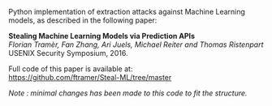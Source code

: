 Python implementation of extraction attacks against Machine Learning models, as described in the following paper:


**Stealing Machine Learning Models via Prediction APIs**  
*Florian Tramèr, Fan Zhang, Ari Juels, Michael Reiter and Thomas Ristenpart*  
USENIX Security Symposium, 2016.

Full code of this paper is available at:\
https://github.com/ftramer/Steal-ML/tree/master

*Note : minimal changes has been made to this code to fit the structure.*